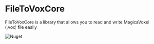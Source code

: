 # FileToVoxCore
FileToVoxCore is a library that allows you to read and write MagicaVoxel (.vox) file easily

![Nuget](https://img.shields.io/nuget/v/FileToVoxCore)
